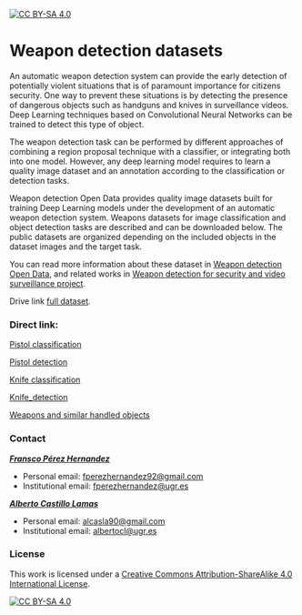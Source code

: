 [![CC BY-SA 4.0][cc-by-sa-shield]][cc-by-sa]
# Weapon detection datasets

An automatic weapon detection system can provide the early detection of potentially violent situations that is of 
paramount importance for citizens security. One way to prevent these situations is by detecting the presence of 
dangerous objects such as handguns and knives in surveillance videos. Deep Learning techniques based on Convolutional 
Neural Networks can be trained to detect this type of object.

The weapon detection task can be performed by different approaches of combining a region proposal technique with a 
classifier, or integrating both into one model. However, any deep learning model requires to learn a quality image 
dataset and an annotation according to the classification or detection tasks.

Weapon detection Open Data provides quality image datasets built for training Deep Learning models under the 
development of an automatic weapon detection system. Weapons datasets for image classification and object detection 
tasks are described and can be downloaded below. The public datasets are organized depending on the included objects 
in the dataset images and the target task.

You can read more information about these dataset in 
[Weapon detection Open Data](https://dasci.es/transferencia/open-data/24705/), and related works in 
[Weapon detection for security and video surveillance project](https://sci2s.ugr.es/weapons-detection).

Drive link [full dataset](https://drive.google.com/file/d/1Szc920DAh5kU8Qk38Doq0znEVR1QmTZS/view?usp=sharing).

### Direct link:

[Pistol classification](../master/Pistol%20classification)

[Pistol detection](../master/Pistol%20detection)

[Knife classification](../master/Knife%20classification)

[Knife_detection](../master/Knife_detection)

[Weapons and similar handled objects](../master/Weapons%20and%20similar%20handled%20objects)

### Contact

[***Fransco Pérez Hernandez***](https://www.linkedin.com/in/franciscoperezhernandez/)
- Personal email: fperezhernandez92@gmail.com
- Institutional email: fperezhernandez@ugr.es

[***Alberto Castillo Lamas***](https://www.linkedin.com/in/albertocastillolamas/)
- Personal email: alcasla90@gmail.com
- Institutional email: albertocl@ugr.es

### License

This work is licensed under a [Creative Commons Attribution-ShareAlike 4.0 International License](https://creativecommons.org/licenses/by-sa/4.0/).

[![CC BY-SA 4.0][cc-by-sa-image]][cc-by-sa]

[cc-by-sa]: http://creativecommons.org/licenses/by-sa/4.0/
[cc-by-sa-image]: https://licensebuttons.net/l/by-sa/4.0/88x31.png
[cc-by-sa-shield]: https://img.shields.io/badge/License-CC%20BY--SA%204.0-lightgrey.svg
